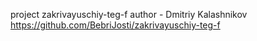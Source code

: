 project  zakrivayuschiy-teg-f
author - Dmitriy Kalashnikov  
https://github.com/BebriJosti/zakrivayuschiy-teg-f